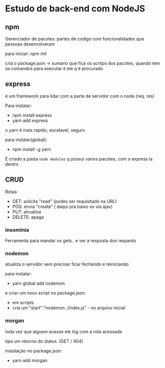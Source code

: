 # Estudo de back-end com NodeJS

## npm

Gerenciador de pacotes: partes de codigo com funcionalidades que pessoas desenvolveram

para iniciar: *npm init*

cria o package.json -> sumario que fica os scritps dos pacotes, quando tem os comandos para executar é ele q é procurado

## express

é um framework para lidar com a parte de servidor com o node (req, res)

Para instalar: 
- npm install express
- yarn add express

o yarn é mais rapido, escalavel, seguro

para instalar(global): 
- npm install -g yarn

É criado a pasta `node modules` q possui varios pacotes, com o express la dentro

## CRUD

Rotas:
- GET: solicita "read" (podes ser requisitado na URL)
- POS: envia "create" ( daqui pra baixo so via ajax)
- PUT: atrualiza
- DELETE: apaga

### insominia

Ferramenta para mandar os gets.. e ver a resposta dos requests

### nodemon
atualiza o servidor sem precisar ficar fechando e reiniciando 

para instalar:
- yarn global add nodemon

e criar um novo script no package.json:
- em scripts
- cria um "start":"nodemon ./index.js" - no arquivo inicial

### morgan
toda vez que alguem acesse ele log com a rota acessada

tipo um retorno do status. (GET / 404)

instalação no package.json:
- yarn add morgan